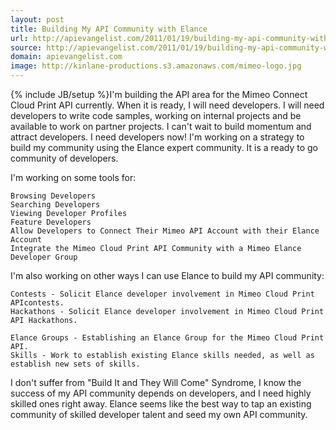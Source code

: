 ```yaml
---
layout: post
title: Building My API Community with Elance
url: http://apievangelist.com/2011/01/19/building-my-api-community-with-elance/
source: http://apievangelist.com/2011/01/19/building-my-api-community-with-elance/
domain: apievangelist.com
image: http://kinlane-productions.s3.amazonaws.com/mimeo-logo.jpg
---
```

{% include JB/setup %}I'm building the API area for the Mimeo Connect Cloud Print API currently. When it is ready, I will need developers.
I will need developers to write code samples, working on internal projects and be available to work on partner projects.
I can't wait to build momentum and attract developers. I need developers now!
I'm working on a strategy to build my community using the Elance expert community. It is a ready to go community of developers.

I'm working on some tools for:

	Browsing Developers
	Searching Developers
	Viewing Developer Profiles
	Feature Developers
	Allow Developers to Connect Their Mimeo API Account with their Elance Account
	Integrate the Mimeo Cloud Print API Community with a Mimeo Elance Developer Group

I'm also working on other ways I can use Elance to build my API community:

	Contests - Solicit Elance developer involvement in Mimeo Cloud Print APIcontests.
	Hackathons - Solicit Elance developer involvement in Mimeo Cloud Print API Hackathons.

	Elance Groups - Establishing an Elance Group for the Mimeo Cloud Print API.
	Skills - Work to establish existing Elance skills needed, as well as establish new sets of skills.

I don't suffer from "Build It and They Will Come" Syndrome, I know the success of my API community depends on developers, and I need highly skilled ones right away. Elance seems like the best way to tap an existing community of skilled developer talent and seed my own API community.